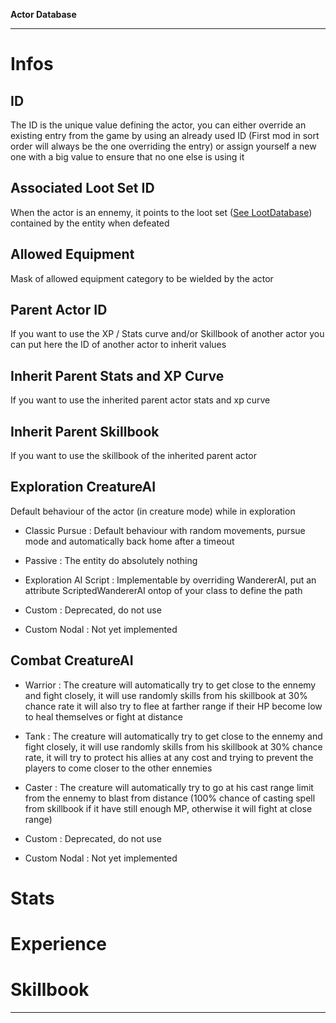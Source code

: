 **Actor Database**
______________________________________________________________________________________________

# Infos

## ID
The ID is the unique value defining the actor, you can either override an existing entry from the game by using an already used ID (First mod in sort order will always be the one overriding the entry) or assign yourself a new one with a big value to ensure that no one else is using it

## Associated Loot Set ID
When the actor is an ennemy, it points to the loot set ([See LootDatabase](file:///Assets/ModToolkitDocumentation/Databases/Loots/LootDatabase.md)) contained by the entity when defeated

## Allowed Equipment
Mask of allowed equipment category to be wielded by the actor

## Parent Actor ID
If you want to use the XP / Stats curve and/or Skillbook of another actor you can put here the ID of another actor to inherit values

## Inherit Parent Stats and XP Curve
If you want to use the inherited parent actor stats and xp curve

## Inherit Parent Skillbook
If you want to use the skillbook of the inherited parent actor

## Exploration CreatureAI
Default behaviour of the actor (in creature mode) while in exploration

- Classic Pursue : Default behaviour with random movements, pursue mode and automatically back home after a timeout

- Passive : The entity do absolutely nothing

- Exploration AI Script : Implementable by overriding WandererAI, put an attribute ScriptedWandererAI ontop of your class to define the path

- Custom : Deprecated, do not use

- Custom Nodal : Not yet implemented

## Combat CreatureAI

- Warrior : The creature will automatically try to get close to the ennemy and fight closely, it will use randomly skills from his skillbook at 30% chance rate it will also try to flee at farther range if their HP become low to heal themselves or fight at distance

- Tank : The creature will automatically try to get close to the ennemy and fight closely, it will use randomly skills from his skillbook at 30% chance rate, it will try to protect his allies at any cost and trying to prevent the players to come closer to the other ennemies

- Caster : The creature will automatically try to go at his cast range limit from the ennemy to blast from distance (100% chance of casting spell from skillbook if it have still enough MP, otherwise it will fight at close range)

- Custom : Deprecated, do not use

- Custom Nodal : Not yet implemented

# Stats

# Experience

# Skillbook

______________________________________________________________________________________________